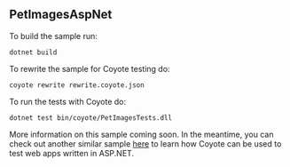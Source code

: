 ## PetImagesAspNet

To build the sample run:
```
dotnet build
```

To rewrite the sample for Coyote testing do:
```
coyote rewrite rewrite.coyote.json
```

To run the tests with Coyote do:
```
dotnet test bin/coyote/PetImagesTests.dll
```

More information on this sample coming soon. In the meantime, you can check out another similar
sample [here](https://microsoft.github.io/coyote/tutorials/testing-aspnet-service) to learn how
Coyote can be used to test web apps written in ASP.NET.
